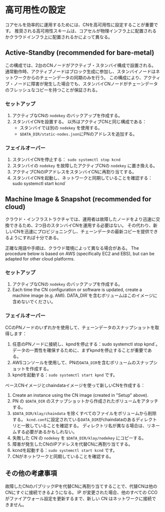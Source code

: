 # 高可用性の設定

コアセルを効率的に運用するためには、CNを高可用性に設定することが重要です。 推奨される高可用性スキームは、コアセルが物理インフラ上に配置されるかクラウドインフラ上に配置されるかによって異なる。

## Active-Standby (recommended for bare-metal) <a id="active-standby-recommended-for-bare-metal"></a>

この構成では、2台のCNノードがアクティブ・スタンバイ構成で設置される。 通常動作時、アクティブノードはブロック生成に参加し、スタンバイノードはネットワークからのチェーンデータの同期のみを行う。 この構成により、アクティブ・ノードに障害が発生した場合でも、スタンバイCNノードがチェーンデータのフレッシュなコピーを持つことが保証される。

### セットアップ<a id="setup"></a>

1. アクティブなCNの `nodekey` のバックアップを作成する。
2. スタンバイCNを設置する。 以外はアクティブCNと同じ構成である：
    - スタンバイでは別の `nodekey` を使用する。
    - `$DATA_DIR/static-nodes.json`にPNのアドレスを追加する。

### フェイルオーバー<a id="failover"></a>

1. スタンバイCNを停止する： `sudo systemctl stop kcnd`
2. スタンバイの `nodekey` を故障したアクティブCNの `nodekey` に置き換える。
3. アクティブCNのIPアドレスをスタンバイCNに再割り当てする。
4. スタンバイCNを起動し、ネットワークと同期していることを確認する：sudo systemctl start kcnd\`

## Machine Image & Snapshot (recommended for cloud) <a id="machine-image-snapshot-recommended-for-cloud"></a>

クラウド・インフラストラクチャでは、運用者は故障したノードをより迅速に交換できるため、2つ目のスタンバイCNを運用する必要はない。 その代わり、新しいCNを迅速にプロビジョニングし、チェーンデータの最新コピーを提供できるようにすれば十分である。

正確な用語や手順は、クラウド環境によって異なる場合がある。 The procedure below is based on AWS (specifically EC2 and EBS), but can be adapted for other cloud platforms.

### セットアップ<a id="setup"></a>

1. アクティブなCNの `nodekey` のバックアップを作成する。
2. Each time the CN configuration or software is updated, create a machine image (e.g. AMI). DATA_DIR\`を含むボリュームはこのイメージに含めないでください。

### フェイルオーバー<a id="failover"></a>

CCのPNノードのいずれかを使用して、チェーンデータのスナップショットを取得します：

1. 任意のPNノードに接続し、kpndを停止する：sudo systemctl stop kpnd\`。 データの一貫性を確保するために、まずkpndを停止することが重要である。
2. AWSコンソールを使用して、PNの`DATA_DIR`を含むボリュームのスナップショットを作成する。
3. kpndを起動する：`sudo systemctl start kpnd` です。

ベースCNイメージとchaindataイメージを使って新しいCNを作成する：

1. Create an instance using the CN image (created in "Setup" above).
2. PN の `$DATA_DIR` のスナップショットから作成されたボリュームをアタッチする。
3. `$DATA_DIR/klay/chaindata` を除くすべてのファイルをボリュームから削除する。 `kcnd.conf`に設定されている`DATA_DIR`がchaindataのあるディレクトリと一致していることを確認する。 ディレクトリ名が異なる場合は、リネームする必要があるかもしれない。
4. 失敗した CN の `nodekey` を `$DATA_DIR/klay/nodekey` にコピーする。
5. 障害が発生したCNのIPアドレスを代替CNに再割り当てする。
6. kcndを起動する：`sudo systemctl start kcnd` です。
7. CNがネットワークと同期していることを確認する。

## その他の考慮事項<a id="additional-considerations"></a>

故障したCNのパブリックIPを代替CNに再割り当てすることで、代替CNは他のCNにすぐに接続できるようになる。 IP が変更された場合、他のすべての CCO がファイアウォール設定を更新するまで、新しい CN はネットワークに接続できません。

